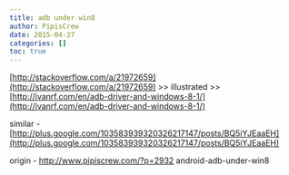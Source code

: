```yaml
---
title: adb under win8
author: PipisCrew
date: 2015-04-27
categories: []
toc: true
---
```


[http://stackoverflow.com/a/21972659](http://stackoverflow.com/a/21972659) >> illustrated >> [http://ivanrf.com/en/adb-driver-and-windows-8-1/](http://ivanrf.com/en/adb-driver-and-windows-8-1/)

similar - [http://plus.google.com/103583939320326217147/posts/BQ5iYJEaaEH](http://plus.google.com/103583939320326217147/posts/BQ5iYJEaaEH)

origin - http://www.pipiscrew.com/?p=2932 android-adb-under-win8